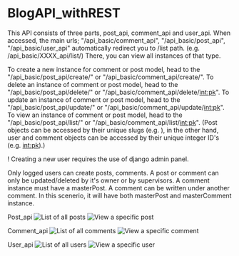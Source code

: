 # BlogAPI_withREST
This API consists of three parts, post_api, comment_api and user_api.
When accessed, the main urls; "/api_basic/comment_api", "/api_basic/post_api", "/api_basic/user_api" automatically redirect you to /list path. 
(e.g. /api_basic/XXXX_api/list/) There, you can view all instances of that type.

To create a new instance for comment or post model, head to the "/api_basic/post_api/create/" or "/api_basic/comment_api/create/".
To delete an instance of comment or post model, head to the "/api_basic/post_api/delete/<slug>" or "/api_basic/comment_api/delete/<int:pk>".
To update an instance of comment or post model, head to the "/api_basic/post_api/update/<slug>" or "/api_basic/comment_api/update/<int:pk>".
To view an instance of comment or post model, head to the "/api_basic/post_api/list/<slug>" or "/api_basic/comment_api/list/<int:pk>".
(Post objects can be accessed by their unique slugs (e.g. <slug>), in the other hand, user and comment objects can be accessed by their unique integer ID's (e.g. <int:pk>).)

! Creating a new user requires the use of django admin panel.

Only logged users can create posts, comments.
A post or comment can only be updated/deleted by it's owner or by supervisors.
A comment instance must have a masterPost. 
A comment can be written under another comment. In this scenerio, it will have both masterPost and masterComment instance.

Post_api 
![List of all posts](https://github.com/gulsoy83/BlogAPI_withREST/assets/46426033/d4b80279-76b1-4dad-8036-beef4b8e4598)
![View a specific post](https://github.com/gulsoy83/BlogAPI_withREST/assets/46426033/aaa5c4fd-0fd4-4fd6-b294-f7d9917c69bd)

Comment_api
![List of all comments](https://github.com/gulsoy83/BlogAPI_withREST/assets/46426033/f0646f0c-51ff-4dcd-8771-67a05a392c73)
![View a specific comment](https://github.com/gulsoy83/BlogAPI_withREST/assets/46426033/b71c7d2d-e411-4f68-a1f7-0ce6ba586c11)

User_api
![List of all users](https://github.com/gulsoy83/BlogAPI_withREST/assets/46426033/27c49fda-78d6-4dac-879f-e4396d462b57)
![View a specific user](https://github.com/gulsoy83/BlogAPI_withREST/assets/46426033/359a2680-a112-4348-9843-4b10ed370100)


